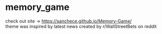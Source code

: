 # memory_game

check out site -> https://sanchece.github.io/Memory-Game/ </br>
theme was inspired by latest news created by r/WallStreetBets on reddit
